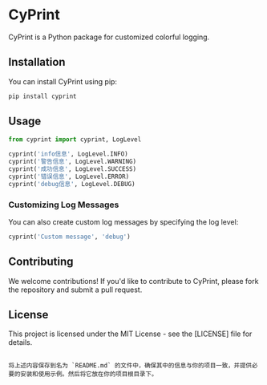 # CyPrint

CyPrint is a Python package for customized colorful logging.

## Installation

You can install CyPrint using pip:

```bash
pip install cyprint
```

## Usage

```python
from cyprint import cyprint, LogLevel

cyprint('info信息', LogLevel.INFO)
cyprint('警告信息', LogLevel.WARNING)
cyprint('成功信息', LogLevel.SUCCESS)
cyprint('错误信息', LogLevel.ERROR)
cyprint('debug信息', LogLevel.DEBUG)
```

### Customizing Log Messages

You can also create custom log messages by specifying the log level:

```python
cyprint('Custom message', 'debug')
```

## Contributing

We welcome contributions! If you'd like to contribute to CyPrint, please fork the repository and submit a pull request.

## License

This project is licensed under the MIT License - see the [LICENSE] file for details.
```

将上述内容保存到名为 `README.md` 的文件中，确保其中的信息与你的项目一致，并提供必要的安装和使用示例。然后将它放在你的项目根目录下。
